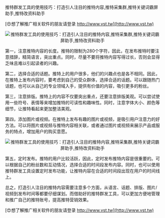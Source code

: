 推特群发工具的使用技巧：打造引人注目的推特内容,推特采集群,推特关键词霸屏助手,推特改资料助手

[😍想了解推广相关软件的朋友请登录 http://www.vst.tw](http://www.vst.tw)

 <center><img src="https://vst.tw/MP4/tuiguang/png/0.png" alt="推特群发工具的使用技巧：打造引人注目的推特内容,推特采集群,推特关键词霸屏助手,推特改资料助手"></center>

第一，注意推特内容的长度。推特的限制为280个字符，因此，在发布推特时要注意措辞，精简语言，突出重点。同时，尽量不要将推特内容写得过长，否则会显得乏味且难以引起读者的兴趣。

第二，选择合适的话题。推特上的用户很多，他们的兴趣点也是各不相同。因此，在推特上发布内容时，要考虑到自己的受众群体，选择合适的话题。可以跟随热门话题，也可以从自己的专业领域入手，提供有价值的内容，吸引更多的粉丝。

第三，注意排版。推特上的内容不仅要突出重点，还要注意排版美观。可以尝试使用一些符号、表情等来增加推特的可读性和趣味性。同时，注意字体大小、颜色等细节，让推特看起来更加整洁美观。

第四，添加图片或视频。在推特上发布有趣的图片或视频，是吸引用户注意力的好方法。可以将图片或视频与推特内容相关联，或者通过图片或视频来展示产品或服务的特点，增加用户的购买意愿。

 <center><img src="https://vst.tw/MP4/tuiguang/png/2.png" alt="推特群发工具的使用技巧：打造引人注目的推特内容,推特采集群,推特关键词霸屏助手,推特改资料助手"></center>

第五，定时发布。推特的用户比较活跃，因此，定时发布推特内容是很重要的。可以根据自己的粉丝数和互动情况，选择合适的时间段发布内容。同时，也可以使用推特群发工具设置定时发布功能，让推特内容在合适的时间段出现在用户的时间线上。

总之，打造引人注目的推特内容需要注意多个方面，从语言、话题、排版、图片/视频到发布时间等都要仔细谋划。而借助好的推特群发工具，可以更加方便地管理和推广自己的推特账号，提高推特营销效果。

[😍想了解推广相关软件的朋友请登录 http://www.vst.tw](http://www.vst.tw)



